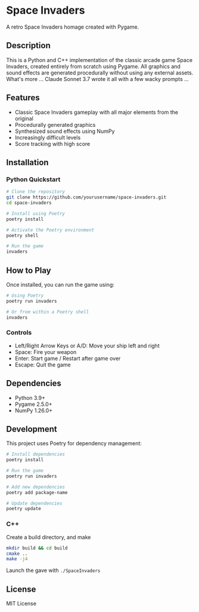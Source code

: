 # Space Invaders

A retro Space Invaders homage created with Pygame.

## Description

This is a Python and C++ implementation of the classic arcade game Space Invaders, created entirely from scratch using Pygame. All graphics and sound effects are generated procedurally without using any external assets. What's more ... Claude Sonnet 3.7 wrote it all with a few wacky prompts ...

## Features

- Classic Space Invaders gameplay with all major elements from the original
- Procedurally generated graphics
- Synthesized sound effects using NumPy
- Increasingly difficult levels
- Score tracking with high score

## Installation

### Python Quickstart 

```bash
# Clone the repository
git clone https://github.com/yourusername/space-invaders.git
cd space-invaders

# Install using Poetry
poetry install

# Activate the Poetry environment
poetry shell

# Run the game
invaders
```

## How to Play

Once installed, you can run the game using:

```bash
# Using Poetry
poetry run invaders

# Or from within a Poetry shell
invaders
```

### Controls

- Left/Right Arrow Keys or A/D: Move your ship left and right
- Space: Fire your weapon
- Enter: Start game / Restart after game over
- Escape: Quit the game

## Dependencies

- Python 3.9+
- Pygame 2.5.0+
- NumPy 1.26.0+

## Development

This project uses Poetry for dependency management:

```bash
# Install dependencies
poetry install

# Run the game
poetry run invaders

# Add new dependencies
poetry add package-name

# Update dependencies
poetry update
```

### C++

Create a build directory, and make

```bash
mkdir build && cd build
cmake ..
make -j4
```
Launch the gave with `./SpaceInvaders`

## License

MIT License